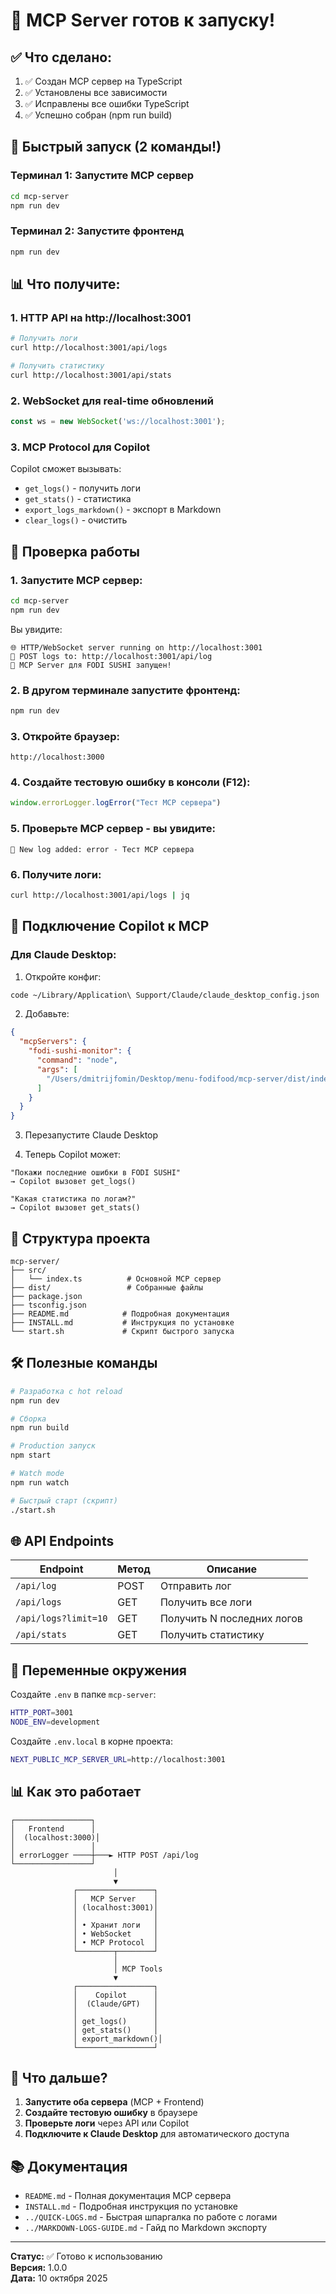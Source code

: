 # 🎉 MCP Server готов к запуску!

## ✅ Что сделано:

1. ✅ Создан MCP сервер на TypeScript
2. ✅ Установлены все зависимости
3. ✅ Исправлены все ошибки TypeScript
4. ✅ Успешно собран (npm run build)

## 🚀 Быстрый запуск (2 команды!)

### Терминал 1: Запустите MCP сервер
```bash
cd mcp-server
npm run dev
```

### Терминал 2: Запустите фронтенд
```bash
npm run dev
```

## 📊 Что получите:

### 1. **HTTP API** на http://localhost:3001
```bash
# Получить логи
curl http://localhost:3001/api/logs

# Получить статистику
curl http://localhost:3001/api/stats
```

### 2. **WebSocket** для real-time обновлений
```javascript
const ws = new WebSocket('ws://localhost:3001');
```

### 3. **MCP Protocol** для Copilot
Copilot сможет вызывать:
- `get_logs()` - получить логи
- `get_stats()` - статистика
- `export_logs_markdown()` - экспорт в Markdown
- `clear_logs()` - очистить

## 🎯 Проверка работы

### 1. Запустите MCP сервер:
```bash
cd mcp-server
npm run dev
```

Вы увидите:
```
🌐 HTTP/WebSocket server running on http://localhost:3001
📝 POST logs to: http://localhost:3001/api/log
🚀 MCP Server для FODI SUSHI запущен!
```

### 2. В другом терминале запустите фронтенд:
```bash
npm run dev
```

### 3. Откройте браузер:
```
http://localhost:3000
```

### 4. Создайте тестовую ошибку в консоли (F12):
```javascript
window.errorLogger.logError("Тест MCP сервера")
```

### 5. Проверьте MCP сервер - вы увидите:
```
📝 New log added: error - Тест MCP сервера
```

### 6. Получите логи:
```bash
curl http://localhost:3001/api/logs | jq
```

## 🔌 Подключение Copilot к MCP

### Для Claude Desktop:

1. Откройте конфиг:
```bash
code ~/Library/Application\ Support/Claude/claude_desktop_config.json
```

2. Добавьте:
```json
{
  "mcpServers": {
    "fodi-sushi-monitor": {
      "command": "node",
      "args": [
        "/Users/dmitrijfomin/Desktop/menu-fodifood/mcp-server/dist/index.js"
      ]
    }
  }
}
```

3. Перезапустите Claude Desktop

4. Теперь Copilot может:
```
"Покажи последние ошибки в FODI SUSHI"
→ Copilot вызовет get_logs()

"Какая статистика по логам?"
→ Copilot вызовет get_stats()
```

## 📁 Структура проекта

```
mcp-server/
├── src/
│   └── index.ts          # Основной MCP сервер
├── dist/                 # Собранные файлы
├── package.json
├── tsconfig.json
├── README.md            # Подробная документация
├── INSTALL.md           # Инструкция по установке
└── start.sh             # Скрипт быстрого запуска
```

## 🛠️ Полезные команды

```bash
# Разработка с hot reload
npm run dev

# Сборка
npm run build

# Production запуск
npm start

# Watch mode
npm run watch

# Быстрый старт (скрипт)
./start.sh
```

## 🌐 API Endpoints

| Endpoint | Метод | Описание |
|----------|-------|----------|
| `/api/log` | POST | Отправить лог |
| `/api/logs` | GET | Получить все логи |
| `/api/logs?limit=10` | GET | Получить N последних логов |
| `/api/stats` | GET | Получить статистику |

## 🔧 Переменные окружения

Создайте `.env` в папке `mcp-server`:
```bash
HTTP_PORT=3001
NODE_ENV=development
```

Создайте `.env.local` в корне проекта:
```bash
NEXT_PUBLIC_MCP_SERVER_URL=http://localhost:3001
```

## 📊 Как это работает

```
┌─────────────────┐
│   Frontend      │
│  (localhost:3000)│
│                 │
│ errorLogger ────┼───► HTTP POST /api/log
└─────────────────┘
                       │
                       ▼
              ┌─────────────────┐
              │   MCP Server    │
              │ (localhost:3001)│
              │                 │
              │ • Хранит логи   │
              │ • WebSocket     │
              │ • MCP Protocol  │
              └────────┬────────┘
                       │
                       │ MCP Tools
                       ▼
              ┌─────────────────┐
              │    Copilot      │
              │  (Claude/GPT)   │
              │                 │
              │ get_logs()      │
              │ get_stats()     │
              │ export_markdown()│
              └─────────────────┘
```

## 🎁 Что дальше?

1. **Запустите оба сервера** (MCP + Frontend)
2. **Создайте тестовую ошибку** в браузере
3. **Проверьте логи** через API или Copilot
4. **Подключите к Claude Desktop** для автоматического доступа

## 📚 Документация

- `README.md` - Полная документация MCP сервера
- `INSTALL.md` - Подробная инструкция по установке
- `../QUICK-LOGS.md` - Быстрая шпаргалка по работе с логами
- `../MARKDOWN-LOGS-GUIDE.md` - Гайд по Markdown экспорту

---

**Статус:** ✅ Готово к использованию  
**Версия:** 1.0.0  
**Дата:** 10 октября 2025
